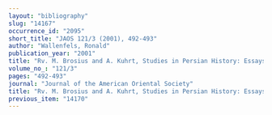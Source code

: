 ```yaml
---
layout: "bibliography"
slug: "14167"
occurrence_id: "2095"
short_title: "JAOS 121/3 (2001), 492-493"
author: "Wallenfels, Ronald"
publication_year: "2001"
title: "Rv. M. Brosius and A. Kuhrt, Studies in Persian History: Essays in Memory of David M. Lewis"
volume_no_: "121/3"
pages: "492-493"
journal: "Journal of the American Oriental Society"
title: "Rv. M. Brosius and A. Kuhrt, Studies in Persian History: Essays in Memory of David M. Lewis"
previous_item: "14170"
---
```

